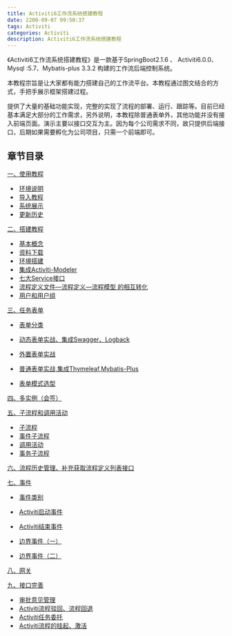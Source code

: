 ```yaml
---
title: Activiti6工作流系统搭建教程
date: 2200-09-07 09:50:37
tags: Activiti
categories: Activiti
description: Activiti6工作流系统搭建教程
---
```


《Activiti6工作流系统搭建教程》是一款基于SpringBoot2.1.6 、 Activiti6.0.0、Mysql :5.7、Mybatis-plus 3.3.2 构建的工作流后端控制系统。

本教程宗旨是让大家都有能力搭建自己的工作流平台。本教程通过图文结合的方式，手把手展示框架搭建过程。

提供了大量的基础功能实现，完整的实现了流程的部署、运行、跟踪等。目前已经基本满足大部分的工作需求，另外说明，本教程除普通表单外，其他功能并没有接入前端页面。演示主要以接口交互为主。因为每个公司需求不同，故只提供后端接口，后期如果需要孵化为公司项目，只需一个前端即可。



## 章节目录

[一、使用教程](https://www.kancloud.cn/gaoyipeng/garnett/1822588)

- ​     [环境说明](https://www.kancloud.cn/gaoyipeng/garnett/1822589)
- ​     [导入教程](https://www.kancloud.cn/gaoyipeng/garnett/1822590)
- ​    [系统展示](https://www.kancloud.cn/gaoyipeng/garnett/1822591)
- ​     [更新历史](https://www.kancloud.cn/gaoyipeng/garnett/1846895)

[二、搭建教程](https://www.kancloud.cn/gaoyipeng/garnett/1822592)

- ​     [基本概念](https://www.kancloud.cn/gaoyipeng/garnett/1822593)
- ​     [资料下载](https://www.kancloud.cn/gaoyipeng/garnett/1902086)
- ​     [环境搭建](https://www.kancloud.cn/gaoyipeng/garnett/1822594)
- ​     [集成Activiti-Modeler](https://www.kancloud.cn/gaoyipeng/garnett/1822595)
- ​    [七大Service接口](https://www.kancloud.cn/gaoyipeng/garnett/1822596)
- ​     [流程定义文件—流程定义—流程模型 的相互转化](https://www.kancloud.cn/gaoyipeng/garnett/1822597)
- ​     [用户和用户组](https://www.kancloud.cn/gaoyipeng/garnett/1822598)

[三、任务表单](https://www.kancloud.cn/gaoyipeng/garnett/1881703)

- ​     [表单分类](https://www.kancloud.cn/gaoyipeng/garnett/1822599)

- ​     [动态表单实战、集成Swagger、Logback](https://www.kancloud.cn/gaoyipeng/garnett/1822600)

- ​    [外置表单实战](https://www.kancloud.cn/gaoyipeng/garnett/1822601)

- ​    [普通表单实战,集成Thymeleaf,Mybatis-Plus](https://www.kancloud.cn/gaoyipeng/garnett/1822602)

- ​    [表单模式选型](https://www.kancloud.cn/gaoyipeng/garnett/1822603)

  

[四、多实例（会签）](https://www.kancloud.cn/gaoyipeng/garnett/1822604)

[五、子流程和调用活动](https://www.kancloud.cn/gaoyipeng/garnett/1881704)

- ​    [子流程](https://www.kancloud.cn/gaoyipeng/garnett/1822605)
- ​     [事件子流程](https://www.kancloud.cn/gaoyipeng/garnett/1822606)
- ​     [调用活动](https://www.kancloud.cn/gaoyipeng/garnett/1822607)
- ​     [事务子流程](https://www.kancloud.cn/gaoyipeng/garnett/1902087)

[六、流程历史管理、补充获取流程定义列表接口](https://www.kancloud.cn/gaoyipeng/garnett/1846896)

 [七、事件](https://www.kancloud.cn/gaoyipeng/garnett/1881705)

- ​     [事件类别](https://www.kancloud.cn/gaoyipeng/garnett/1902088)

- ​     [Activiti启动事件](https://www.kancloud.cn/gaoyipeng/garnett/1881706)

- ​     [Activiti结束事件](https://www.kancloud.cn/gaoyipeng/garnett/1902089)

- ​     [边界事件（一）](https://www.kancloud.cn/gaoyipeng/garnett/1902090)

- ​     [边界事件（二）](https://www.kancloud.cn/gaoyipeng/garnett/1902091)

  

 [八、网关](https://www.kancloud.cn/gaoyipeng/garnett/1912370)

 [九、接口完善](https://www.kancloud.cn/gaoyipeng/garnett/1912371)

- ​	  [审批意见管理](https://www.kancloud.cn/gaoyipeng/garnett/1912372)
- ​	  [Activiti流程驳回、流程回退](https://www.kancloud.cn/gaoyipeng/garnett/1934888)
- ​	  [Activiti任务委托](https://www.kancloud.cn/gaoyipeng/garnett/1934889)
- ​	  [Activiti流程的挂起、激活](https://www.kancloud.cn/gaoyipeng/garnett/1934890)

